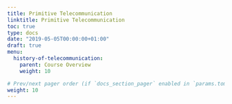 ```yaml
---
title: Primitive Telecommunication
linktitle: Primitive Telecommunication
toc: true
type: docs
date: "2019-05-05T00:00:00+01:00"
draft: true
menu:
  history-of-telecommunication:
    parent: Course Overview
    weight: 10

# Prev/next pager order (if `docs_section_pager` enabled in `params.toml`)
weight: 10
---
```

